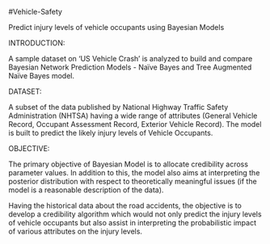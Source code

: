 #Vehicle-Safety

Predict injury levels of vehicle occupants using Bayesian Models 

INTRODUCTION:

A sample dataset on ‘US Vehicle Crash’ is analyzed to build and compare Bayesian Network Prediction Models - Naïve Bayes and Tree Augmented Naïve Bayes model. 

DATASET: 

A subset of the data published by National Highway Traffic Safety Administration (NHTSA) having a wide range of attributes (General Vehicle Record, Occupant Assessment Record, Exterior Vehicle Record). The model is built to predict the likely injury levels of Vehicle Occupants.

OBJECTIVE:

The primary objective of Bayesian Model is to allocate credibility across parameter values. In addition to this, the model also aims at interpreting the posterior distribution with respect to theoretically meaningful issues (if the model is a reasonable description of the data).

Having the historical data about the road accidents, the objective is to develop a credibility algorithm which would not only predict the injury levels of vehicle occupants but also assist in interpreting the probabilistic impact of various attributes on the injury levels.
